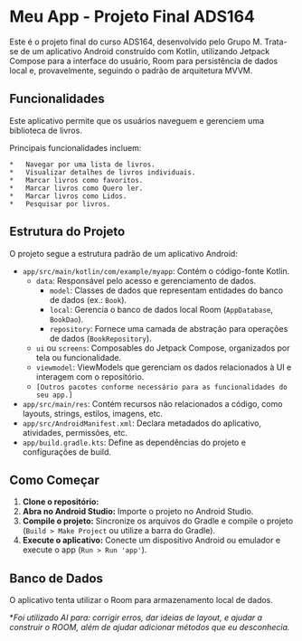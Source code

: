 # Meu App - Projeto Final ADS164

Este é o projeto final do curso ADS164, desenvolvido pelo Grupo M. Trata-se de um aplicativo Android construído com Kotlin, utilizando Jetpack Compose para a interface do usuário, Room para persistência de dados local e, provavelmente, seguindo o padrão de arquitetura MVVM.

## Funcionalidades

Este aplicativo permite que os usuários naveguem e gerenciem uma biblioteca de livros.

Principais funcionalidades incluem:

    *   Navegar por uma lista de livros.
    *   Visualizar detalhes de livros individuais.
    *   Marcar livros como favoritos.
    *   Marcar livros como Quero ler.
    *   Marcar livros como Lidos.
    *   Pesquisar por livros.

## Estrutura do Projeto

O projeto segue a estrutura padrão de um aplicativo Android:

*   `app/src/main/kotlin/com/example/myapp`: Contém o código-fonte Kotlin.
    *   `data`: Responsável pelo acesso e gerenciamento de dados.
        *   `model`: Classes de dados que representam entidades do banco de dados (ex.: `Book`).
        *   `local`: Gerencia o banco de dados local Room (`AppDatabase`, `BookDao`).
        *   `repository`: Fornece uma camada de abstração para operações de dados (`BookRepository`).
    *   `ui` ou `screens`: Composables do Jetpack Compose, organizados por tela ou funcionalidade.
    *   `viewmodel`: ViewModels que gerenciam os dados relacionados à UI e interagem com o repositório.
    *   `[Outros pacotes conforme necessário para as funcionalidades do seu app.]`
*   `app/src/main/res`: Contém recursos não relacionados a código, como layouts, strings, estilos, imagens, etc.
*   `app/src/AndroidManifest.xml`: Declara metadados do aplicativo, atividades, permissões, etc.
*   `app/build.gradle.kts`: Define as dependências do projeto e configurações de build.

## Como Começar

1.  **Clone o repositório:**
2.  **Abra no Android Studio:** Importe o projeto no Android Studio.
3.  **Compile o projeto:** Sincronize os arquivos do Gradle e compile o projeto (`Build > Make Project` ou utilize a barra do Gradle).
4.  **Execute o aplicativo:** Conecte um dispositivo Android ou emulador e execute o app (`Run > Run 'app'`).

## Banco de Dados

O aplicativo tenta utilizar o Room para armazenamento local de dados.


**Foi utilizado AI para: corrigir erros, dar ideias de layout, e ajudar a construir o ROOM, além de ajudar adicionar métodos que eu desconhecia.*